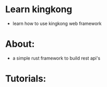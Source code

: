 # Learn kingkong
- learn how to use kingkong web framework

# About:
- a simple rust framework to build rest api's

# Tutorials:

